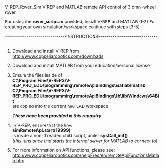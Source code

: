 V-REP_Rover_Sim
V-REP and MATLAB remote API control of 3 omni-wheel rover 

For using the **rover_script.m** provided, install V-REP and MATLAB (1-2)
For creating your own simulation/workspace continue with steps (3-5)

-------------------------------INSTRUCTIONS--------------------------------

1. Download and install V-REP from http://www.coppeliarobotics.com/downloads

2. Download and install MATLAB from your education/personal license

3. Ensure the files inside of  
      **C:\Program Files\V-REP3\V-REP_PRO_EDU\programming\remoteApiBindings\matlab\matlab**  
      **C:\Program Files\V-REP3\V-REP_PRO_EDU\programming\remoteApiBindings\lib\lib\Windows\64Bit**  
   are copied into the current MATLAB workspace  
   
   ***These have been provided in this repositry***  
   
4. In V-REP, ensure that the line:  
    **simRemoteApi.start(19999)**  
   is inside a non-threaded child script, under **sysCall_init()**  
   *(this runs once and starts the internal server for MATLAB to connect to)*  
    
5. For more information on API functions, please see:  
   http://www.coppeliarobotics.com/helpFiles/en/remoteApiFunctionsMatlab.htm
